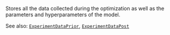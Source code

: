 Stores all the data collected during the optimization as well as the parameters and hyperparameters of the model.

See also: [`ExperimentDataPrior`](@ref), [`ExperimentDataPost`](@ref)
